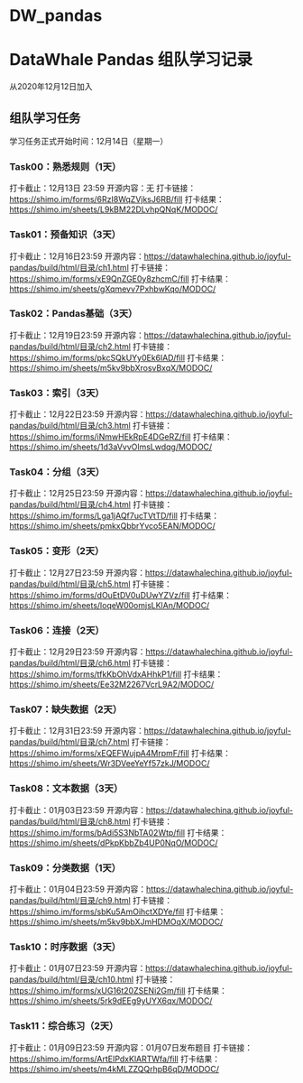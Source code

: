 # DW_pandas
# DataWhale Pandas 组队学习记录
从2020年12月12日加入

## 组队学习任务
学习任务正式开始时间：12月14日（星期一）

### Task00：熟悉规则（1天）
打卡截止：12月13日 23:59
开源内容：无
打卡链接：https://shimo.im/forms/6RzI8WqZVjksJ6RB/fill
打卡结果：https://shimo.im/sheets/L9kBM22DLvhpQNqK/MODOC/
### Task01：预备知识（3天）
打卡截止：12月16日23:59
开源内容：https://datawhalechina.github.io/joyful-pandas/build/html/目录/ch1.html
打卡链接：https://shimo.im/forms/xE9QnZGE0y8zhcmC/fill
打卡结果：https://shimo.im/sheets/gXqmevv7PxhbwKqo/MODOC/
### Task02：Pandas基础（3天）
打卡截止：12月19日23:59
开源内容：https://datawhalechina.github.io/joyful-pandas/build/html/目录/ch2.html
打卡链接：https://shimo.im/forms/pkcSQkUYy0Ek6lAD/fill
打卡结果：https://shimo.im/sheets/m5kv9bbXrosvBxqX/MODOC/
### Task03：索引（3天）
打卡截止：12月22日23:59
开源内容：https://datawhalechina.github.io/joyful-pandas/build/html/目录/ch3.html
打卡链接：https://shimo.im/forms/iNmwHEkRpE4DGeRZ/fill
打卡结果：https://shimo.im/sheets/1d3aVvvOlmsLwdqg/MODOC/
### Task04：分组（3天）
打卡截止：12月25日23:59
开源内容：https://datawhalechina.github.io/joyful-pandas/build/html/目录/ch4.html
打卡链接：https://shimo.im/forms/Lga1jAQf7ucTVtTD/fill
打卡结果：https://shimo.im/sheets/pmkxQbbrYvco5EAN/MODOC/
### Task05：变形（2天）
打卡截止：12月27日23:59
开源内容：https://datawhalechina.github.io/joyful-pandas/build/html/目录/ch5.html
打卡链接：https://shimo.im/forms/dOuEtDV0uDUwYZVz/fill
打卡结果：https://shimo.im/sheets/loqeW00omjsLKlAn/MODOC/
### Task06：连接（2天）
打卡截止：12月29日23:59
开源内容：https://datawhalechina.github.io/joyful-pandas/build/html/目录/ch6.html
打卡链接：https://shimo.im/forms/tfkKbOhVdxAHhkP1/fill
打卡结果：https://shimo.im/sheets/Ee32M2267VcrL9A2/MODOC/
### Task07：缺失数据（2天）
打卡截止：12月31日23:59
开源内容：https://datawhalechina.github.io/joyful-pandas/build/html/目录/ch7.html
打卡链接：https://shimo.im/forms/xEQEFWujpA4MrpmF/fill
打卡结果：https://shimo.im/sheets/Wr3DVeeYeYf57zkJ/MODOC/
### Task08：文本数据（3天）
打卡截止：01月03日23:59
开源内容：https://datawhalechina.github.io/joyful-pandas/build/html/目录/ch8.html
打卡链接：https://shimo.im/forms/bAdi5S3NbTA02Wtp/fill
打卡结果：https://shimo.im/sheets/dPkpKbbZb4UP0NqO/MODOC/
### Task09：分类数据（1天）
打卡截止：01月04日23:59
开源内容：https://datawhalechina.github.io/joyful-pandas/build/html/目录/ch9.html
打卡链接：https://shimo.im/forms/sbKu5AmOihctXDYe/fill
打卡结果：https://shimo.im/sheets/m5kv9bbXJmHDMOqX/MODOC/
### Task10：时序数据（3天）
打卡截止：01月07日23:59
开源内容：https://datawhalechina.github.io/joyful-pandas/build/html/目录/ch10.html
打卡链接：https://shimo.im/forms/xUG16t20ZSENi2Gm/fill
打卡结果：https://shimo.im/sheets/5rk9dEEg9yUYX6qx/MODOC/
### Task11：综合练习（2天）
打卡截止：01月09日23:59
开源内容：01月07日发布题目
打卡链接：https://shimo.im/forms/ArtEIPdxKlARTWfa/fill
打卡结果：https://shimo.im/sheets/m4kMLZZQQrhpB6qD/MODOC/
